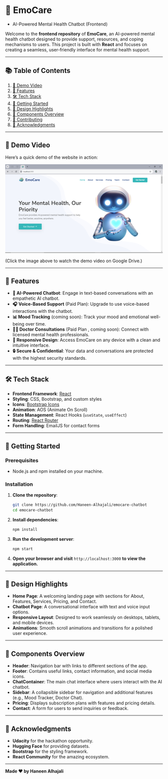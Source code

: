 # 🧠 EmoCare
 - AI-Powered Mental Health Chatbot (Frontend)

Welcome to the **frontend repository** of **EmoCare**, an AI-powered mental health chatbot designed to provide support, resources, and coping mechanisms to users. This project is built with **React** and focuses on creating a seamless, user-friendly interface for mental health support.

---

## 📚 Table of Contents

1. [🎥 Demo Video](#demo-video)
2. [🌟 Features](#-features)
3. [🛠️ Tech Stack](#-tech-stack)
4. [🚀 Getting Started](#-getting-started)
5. [🎨 Design Highlights](#-design-highlights)
6. [🧩 Components Overview](#-components-overview)
8. [🤝 Contributing](#-contributing)
10. [🙏 Acknowledgments](#-acknowledgments)


---

## 🎥 Demo Video

Here’s a quick demo of the website in action:

[![Demo Video](/public/assets/img/demo-thumbnail.jpg)](https://drive.google.com/file/d/1_9JFFP4uBGqAZYtD0CjLLTJcrAIY6GqW/view?usp=drive_link)

(Click the image above to watch the demo video on Google Drive.)

---

## 🌟 Features

- **🤖 AI-Powered Chatbot**: Engage in text-based conversations with an empathetic AI chatbot.
- **🎧 Voice-Based Support** (Paid Plan): Upgrade to use voice-based interactions with the chatbot.
- **📊 Mood Tracking** (coming soon): Track your mood and emotional well-being over time.
- **👩‍⚕️ Doctor Consultations** (Paid Plan , coming soon): Connect with licensed mental health professionals.
- **📱 Responsive Design**: Access EmoCare on any device with a clean and intuitive interface.
- **🔒 Secure & Confidential**: Your data and conversations are protected with the highest security standards.

---

## 🛠️ Tech Stack

- **Frontend Framework**: [React](https://reactjs.org/)
- **Styling**: CSS, Bootstrap, and custom styles
- **Icons**: [Bootstrap Icons](https://icons.getbootstrap.com/)
- **Animation**: AOS (Animate On Scroll)
- **State Management**: React Hooks (`useState`, `useEffect`)
- **Routing**: [React Router](https://reactrouter.com/)
- **Form Handling**: EmailJS for contact forms

---

## 🚀 Getting Started

### Prerequisites

- Node.js and npm installed on your machine.

### Installation

1. **Clone the repository**:
   ```bash
   git clone https://github.com/Haneen-Alhajali/emocare-chatbot
   cd emocare-chatbot
   ```
2. **Install dependencies**:
   ```bash
   npm install
   ```
3. **Run the development server**:
   ```bash
   npm start
   ```
4. **Open your browser and visit** `http://localhost:3000` **to view the application.**

---



## 🎨 Design Highlights

- **Home Page**: A welcoming landing page with sections for About, Features, Services, Pricing, and Contact.
- **Chatbot Page**: A conversational interface with text and voice input options.
- **Responsive Layout**: Designed to work seamlessly on desktops, tablets, and mobile devices.
- **Animations**: Smooth scroll animations and transitions for a polished user experience.

---

## 🧩 Components Overview

- **Header**: Navigation bar with links to different sections of the app.
- **Footer**: Contains useful links, contact information, and social media icons.
- **ChatContainer**: The main chat interface where users interact with the AI chatbot.
- **Sidebar**: A collapsible sidebar for navigation and additional features (e.g., Mood Tracker, Doctor Chat).
- **Pricing**: Displays subscription plans with features and pricing details.
- **Contact**: A form for users to send inquiries or feedback.

---

## 🙏 Acknowledgments

- **Udacity** for the hackathon opportunity.
- **Hugging Face** for providing datasets.
- **Bootstrap** for the styling framework.
- **React Community** for the amazing ecosystem.

---

**Made ❤️ by Haneen Alhajali**


